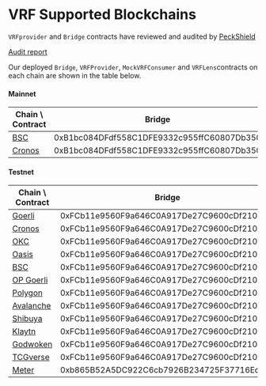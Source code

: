 <!--
order: 5
-->

# VRF Supported Blockchains

`VRFprovider` and `Bridge` contracts have reviewed and audited by [PeckShield](https://peckshield.com/)

[Audit report](https://github.com/bandprotocol/vrf-and-bridge-contracts/blob/master/audit/PeckShield-Audit-Report-Band-VRF-Bridge-v1.0.pdf)

Our deployed `Bridge`, `VRFProvider`, `MockVRFConsumer` and `VRFLens`contracts on each chain are shown in the table below.

#### Mainnet

| Chain \ Contract                 | Bridge                                     | VRFProvider                                | VRFLens                                    |
| -------------------------------- | ------------------------------------------ | ------------------------------------------ | ------------------------------------------ |
| [BSC](https://bscscan.com/)      | 0xB1bc084DFdf558C1DFE9332c955ffC60807Db350 | 0xaEC7D640E4F1970615e685286202486c26b7Bcb3 | 0x0753D058ae5D8A1297F09381B8Fe903fc5Da3D2f |
| [Cronos](https://cronoscan.com/) | 0xB1bc084DFdf558C1DFE9332c955ffC60807Db350 | 0xaEC7D640E4F1970615e685286202486c26b7Bcb3 | 0x0cc0Ead2A44f179ef3C560A6b1d804D0e2239212 |

#### Testnet

| Chain \ Contract                                     | Bridge                                     | VRFProvider                                | MockVRFConsumer                            | VRFLens                                    |
| ---------------------------------------------------- | ------------------------------------------ | ------------------------------------------ | ------------------------------------------ | ------------------------------------------ |
| [Goerli](https://goerli.etherscan.io)                | 0xFCb11e9560F9a646C0A917De27C9600cDf210A19 | 0xBCA1F17f6c01FA81f214F0e11e76e85C2261188c | 0x6aFCBD05f4718B994a290cfF03547DDFFcd74E08 | 0x1Bd28e8b372F7ccF30cD3bCFfc68c5389d081e8F |
| [Cronos](https://testnet.cronoscan.com)              | 0xFCb11e9560F9a646C0A917De27C9600cDf210A19 | 0x4BB1773b0e784cFEc78C152b1F78c4B5Dcb9D12A | 0x6aFCBD05f4718B994a290cfF03547DDFFcd74E08 | 0x316fAFbf63Db4946Bb4BB0EBa4A24B19B002873B |
| [OKC](https://www.oklink.com/en/okc-test)            | 0xFCb11e9560F9a646C0A917De27C9600cDf210A19 | 0xb9EB7Dc3E79Dc98E78ecd067064D77a2cB67401e | 0xbf59aA508bABFA3B112553E05b45dcdB21997891 | 0xb5FEc13F41088Da6d04BC03bAf19cA4547ddA8f0 |
| [Oasis](https://testnet.explorer.emerald.oasis.dev)  | 0xFCb11e9560F9a646C0A917De27C9600cDf210A19 | 0x6c51E9a7680244F7ed20aeE24E7055D28DA91969 | 0x74865F64aCaF86cD8dfa0c185bE177085106C91a | 0x7ab59Df89803B1dB14813D5D8ef91cab4a0AA894 |
| [BSC](https://testnet.bscscan.com)                   | 0xFCb11e9560F9a646C0A917De27C9600cDf210A19 | 0x72d1dFBb367326DFCd919B9E52755AB3687126B4 | 0x7f38DF2403c0E767662B5ABB09e4c86A8FDD1869 | 0x3C79bc00b7238Fa4eEF7372E4AB8bD802B8337b0 |
| [OP Goerli](https://goerli-optimism.etherscan.io)    | 0xFCb11e9560F9a646C0A917De27C9600cDf210A19 | 0xABde7B7A97D532E01bf988d39Ce1638A56c9b2b0 | 0xE2f7Cf77DF70af8e92FF69B8Ffc92585C307a358 | 0x14919325f2d97a05d146b7b4c9374b265e722f00 |
| [Polygon](https://mumbai.polygonscan.com)            | 0xFCb11e9560F9a646C0A917De27C9600cDf210A19 | 0x1Fe0730b68263e6aDc6552861a5f3F31272b085f | 0xFb4d5252ca8FAFaE3Fe8718a9eE8bcF72266589F | 0x0b590C537608d121F8e46c2b366f5d22EC942c0f |
| [Avalanche](https://testnet.snowtrace.io)            | 0xFCb11e9560F9a646C0A917De27C9600cDf210A19 | 0x16665448a08f68D82215CCFdceF88A9ba1589Ae7 | 0xE2f7Cf77DF70af8e92FF69B8Ffc92585C307a358 | 0xABde7B7A97D532E01bf988d39Ce1638A56c9b2b0 |
| [Shibuya](https://blockscout.com/shibuya)            | 0xFCb11e9560F9a646C0A917De27C9600cDf210A19 | 0x14919325f2d97a05d146b7b4c9374b265e722f00 | 0x6e876b4Ed458af275Eb049a3f89BF0909618d154 | 0x04A1e422614A952989B2612989192E5d9CfB7F27 |
| [Klaytn](https://baobab.scope.klaytn.com/)           | 0xFCb11e9560F9a646C0A917De27C9600cDf210A19 | 0xf1f3554b6f46d8f172c89836fbed1ea8551eabad | 0xfe14D69FCb6A5CA87f60a8538A3401730f3920eB | 0x6e876b4ed458af275eb049a3f89bf0909618d154 |
| [Godwoken](https://gw-explorer.nervosdao.community/) | 0xFCb11e9560F9a646C0A917De27C9600cDf210A19 | 0xF1F3554b6f46D8f172c89836FBeD1ea8551eabad | 0xE2f7Cf77DF70af8e92FF69B8Ffc92585C307a358 | 0x3ffBc08b878D489fec0c80fa65C9B3933B361764 |
| [TCGverse](https://testnet.explorer.tcgverse.xyz/)   | 0xFCb11e9560F9a646C0A917De27C9600cDf210A19 | 0xF22bA22A57d387F3F55B4d7643092338cCDf99D5 | 0xD291A502e3ca4Bb13E09892e57d8Ff0271Bd198A | 0x3B98dBF2a73aDbe35F76dA0eb7452D1f94aEE7CD |
| [Meter](https://scan-warringstakes.meter.io/)        | 0xb865B52A5DC922C6cb7926B234725F37716Ed97d | 0x1cF350DA842D4816c2978691D93e4670EEd7e10D | 0xc67742F1C028C15Cd3Fa585f7C790aE95815BB03 | 0x078c327F9e0F157492983EAe00bda730134F9d66 |
